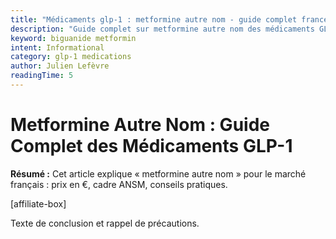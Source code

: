```yaml
---
title: "Médicaments glp-1 : metformine autre nom - guide complet france 2025"
description: "Guide complet sur metformine autre nom des médicaments GLP-1. Posologie, effets et prix en France 2025. Conseils médicaux certifiés. Informations vérifiées par des professionnels de santé."
keyword: biguanide metformin
intent: Informational
category: glp-1 medications
author: Julien Lefèvre
readingTime: 5
---
```


# Metformine Autre Nom : Guide Complet des Médicaments GLP-1

**Résumé :** Cet article explique « metformine autre nom » pour le marché français : prix en €, cadre ANSM, conseils pratiques.


[affiliate-box]

Texte de conclusion et rappel de précautions.

























































